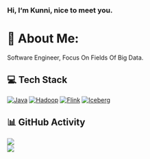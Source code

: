 ### Hi, I‘m Kunni, nice to meet you.

# 💫 About Me:
Software Engineer, Focus On Fields Of Big Data.

## 💻 Tech Stack
[![Java](https://img.shields.io/badge/-JAVA-orange)](https://en.wikipedia.org/wiki/Java)
[![Hadoop](https://img.shields.io/badge/-Hadoop-red)](https://hadoop.apache.org/)
[![Flink](https://img.shields.io/badge/-Flink-yellow)](https://flink.apache.org/)
[![Iceberg](https://img.shields.io/badge/-Iceberg-blue)](https://iceberg.apache.org/)


## 📊 GitHub Activity
![](https://github-readme-stats.vercel.app/api?username=lvyanquan&theme=dark&hide_border=false&include_all_commits=false&count_private=false)<br/>
![](https://github-readme-streak-stats.herokuapp.com/?user=lvyanquan&theme=dark&hide_border=false)<br/>

